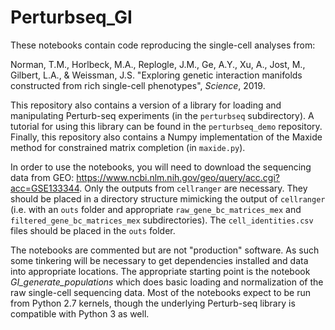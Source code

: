 # Perturbseq_GI

These notebooks contain code reproducing the single-cell analyses from:

Norman, T.M., Horlbeck, M.A., Replogle, J.M., Ge, A.Y., Xu, A., Jost, M., Gilbert, L.A., & Weissman, J.S. "Exploring genetic interaction manifolds constructed from rich single-cell phenotypes", *Science*, 2019.

This repository also contains a version of a library for loading and manipulating Perturb-seq experiments (in the `perturbseq` subdirectory). A tutorial for using this library can be found in the `perturbseq_demo` repository. Finally, this repository also contains a Numpy implementation of the Maxide method for constrained matrix completion (in `maxide.py`).

In order to use the notebooks, you will need to download the sequencing data from GEO: https://www.ncbi.nlm.nih.gov/geo/query/acc.cgi?acc=GSE133344. Only the outputs from `cellranger` are necessary. They should be placed in a directory structure mimicking the output of `cellranger` (i.e. with an `outs` folder and appropriate `raw_gene_bc_matrices_mex` and `filtered_gene_bc_matrices_mex` subdirectories). The `cell_identities.csv` files should be placed in the `outs` folder.

The notebooks are commented but are not "production" software. As such some tinkering will be necessary to get dependencies installed and data into appropriate locations. The appropriate starting point is the notebook *GI_generate_populations* which does basic loading and normalization of the raw single-cell sequencing data. Most of the notebooks expect to be run from Python 2.7 kernels, though the underlying Perturb-seq library is compatible with Python 3 as well.
